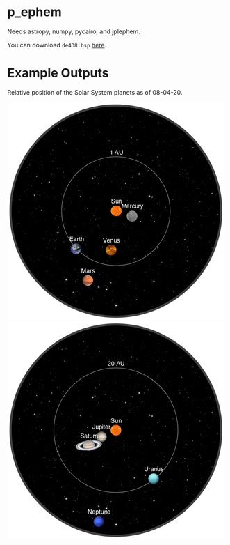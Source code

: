 # p_ephem

Needs astropy, numpy, pycairo, and jplephem.

You can download `de438.bsp` [here](https://naif.jpl.nasa.gov/pub/naif/generic_kernels/spk/planets/).

# Example Outputs
Relative position of the Solar System planets as of 08-04-20.

![inner](/examples/inner_today.png)
![outer](/examples/outer_today.png)
